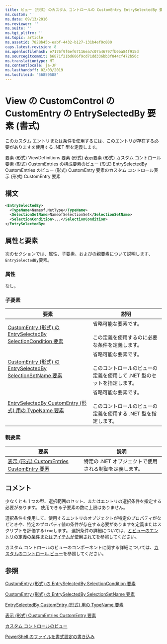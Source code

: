 ```yaml
---
title: ビュー (形式) のカスタム コントロールの CustomEntry EntrySelectedBy 要素 |Microsoft Docs
ms.custom: ''
ms.date: 09/13/2016
ms.reviewer: ''
ms.suite: ''
ms.tgt_pltfrm: ''
ms.topic: article
ms.assetid: 7828b45b-eabf-4432-b127-131b4ef0c800
caps.latest.revision: 8
ms.openlocfilehash: e7176f9f6ef67116ea7c07a46797fb0ba84f915d
ms.sourcegitcommit: b6871f21bd666f9cd71dd336bb3f844cf472b56c
ms.translationtype: MT
ms.contentlocale: ja-JP
ms.lasthandoff: 02/03/2019
ms.locfileid: "56859588"
---
```

# <a name="entryselectedby-element-for-customentry-for-customcontrol-for-view-format"></a>View の CustomControl の CustomEntry の EntrySelectedBy 要素 (書式)

このカスタム エントリまたは条件を使用するには、このエントリが存在する必要がありますを使用する .NET 型を定義します。

要素 (形式) ViewDefinitions 要素 (形式) 表示要素 (形式) カスタム コントロール要素 (形式) CustomEntries の構成要素のビュー (形式) EntrySelectedBy CustomEntries のビュー (形式) CustomEntry 要素のカスタム コントロール表示 (形式) CustomEntry 要素

## <a name="syntax"></a>構文

```xml
<EntrySelectedBy>
  <TypeName>Nameof.NetType</TypeName>
  <SelectionSetName>NameofSelectionSet</SelectionSetName>
  <SelectionCondition>...</SelectionCondition>
</EntrySelectedBy>
```

## <a name="attributes-and-elements"></a>属性と要素

次のセクションでは、属性、子要素、およびの親要素について説明します、`EntrySelectedBy`要素。

### <a name="attributes"></a>属性

なし。

### <a name="child-elements"></a>子要素

|要素|説明|
|-------------|-----------------|
|[CustomEntry (形式) の EntrySelectedBy SelectionCondition 要素](./selectioncondition-element-for-entryselectedby-for-customcontrol-format.md)|省略可能な要素です。<br /><br /> この定義を使用するのに必要な条件を定義します。|
|[CustomEntry (形式) の EntrySelectedBy SelectionSetName 要素](./selectionsetname-element-for-entryselectedby-for-customcontrol-for-view-format.md)|省略可能な要素です。<br /><br /> このコントロールのビューの定義を使用して .NET 型のセットを指定します。|
|[EntrySelectedBy CustomEntry (形式) 用の TypeName 要素](./typename-element-for-selectioncondition-for-customcontrol-for-view-format.md)|省略可能な要素です。<br /><br /> このコントロールのビューの定義を使用する .NET 型を指定します。|

### <a name="parent-elements"></a>親要素

|要素|説明|
|-------------|-----------------|
|[表示 (形式) CustomEntries CustomEntry 要素](./customentry-element-for-customentries-for-customcontrol-for-view-format.md)|特定の .NET オブジェクトで使用される制御を定義します。|

## <a name="remarks"></a>コメント

少なくとも 1 つの型、選択範囲のセット、またはエントリの選択条件を指定する必要があります。 使用できる子要素の数に上限はありません。

選択条件を使用して、使用するエントリのオブジェクトが特定のプロパティがなどときや、特定のプロパティ値の条件が存在する必要がありますを定義またはスクリプトを評価する`true`します。 選択条件の詳細については、[とビューのエントリの定義の条件またはアイテムが使用されて](./defining-conditions-for-displaying-data.md)を参照してください。

カスタム コントロールのビューのコンポーネントに関する詳細については、[カスタムのコントロール ビュー](./creating-custom-controls.md)を参照してください。

## <a name="see-also"></a>参照

[CustomEntry (形式) の EntrySelectedBy SelectionCondition 要素](./selectioncondition-element-for-entryselectedby-for-customcontrol-format.md)

[CustomEntry (形式) の EntrySelectedBy SelectionSetName 要素](./selectionsetname-element-for-entryselectedby-for-customcontrol-for-view-format.md)

[EntrySelectedBy CustomEntry (形式) 用の TypeName 要素](./typename-element-for-selectioncondition-for-customcontrol-for-view-format.md)

[表示 (形式) CustomEntries CustomEntry 要素](./customentry-element-for-customentries-for-customcontrol-for-view-format.md)

[カスタム コントロールのビュー](./creating-custom-controls.md)

[PowerShell のファイルを書式設定の書き込み](./writing-a-powershell-formatting-file.md)

